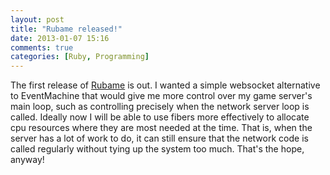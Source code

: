 ```yaml
---
layout: post
title: "Rubame released!"
date: 2013-01-07 15:16
comments: true
categories: [Ruby, Programming]
---
```


The first release of [Rubame](https://saward.github.com/Rubame) is out.  I wanted a simple websocket alternative to EventMachine that would give me more control over my game server's main loop, such as controlling precisely when the network server loop is called.  Ideally now I will be able to use fibers more effectively to allocate cpu resources where they are most needed at the time.  That is, when the server has a lot of work to do, it can still ensure that the network code is called regularly without tying up the system too much.  That's the hope, anyway!